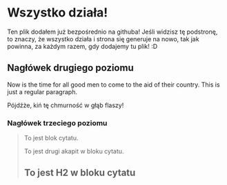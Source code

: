 # Wszystko działa!

Ten plik dodałem już bezpośrednio na githuba!
Jeśli widzisz tę podstronę, to znaczy, że wszystko działa i strona się generuje na nowo, tak jak powinna, za każdym razem, gdy dodajemy tu plik! :D

## Nagłówek drugiego poziomu

Now is the time for all good men to come to
the aid of their country. This is just a
regular paragraph.

Pójdźże, kiń tę chmurność w głąb flaszy!

### Nagłówek trzeciego poziomu

> To jest blok cytatu.
>
> To jest drugi akapit w bloku cytatu.
>
> ## To jest H2 w bloku cytatu
